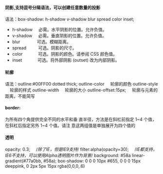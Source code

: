 #### 阴影,支持逗号分隔语法，可以创建任意数量的投影
语法：box-shadow: h-shadow v-shadow blur spread color inset;
* h-shadow     必需。水平阴影的位置。允许负值。
* v-shadow     必需。垂直阴影的位置。允许负值。
* blur              可选。模糊距离。
* spread          可选。阴影的尺寸。
* color             可选。阴影的颜色。请参阅 CSS 颜色值。
* inset             可选。将外部阴影 (outset) 改为内部阴影。

#### 轮廓
语法：outline:#00FF00 dotted thick;
outline-color     轮廓的颜色
outline-style     轮廓的样式
outline-width     轮廓的大小
outline-offset:15px;     轮廓与元素的距离，不能简写

#### border:
为所有四个角提供完全不同的水平和垂 直半径，方法是在斜杠前指定 1~4 个值，在斜杠后指定另外 1~4 个值。请注 意这两组值是单独展开为四个值的

#### 透明
opacity: 0.3;     /*除了IE，但是IE9支持*/
filter:alpha(opacity=30);     /*IE都支持，IE6不支持，可以使用Alpha透明图片作为背景*/
background: #58a linear-gradient(#77a0bb, #58a);
box-shadow: 0 0 0 10px #655, 0 0 0 15px deeppink, 0 2px 5px 15px rgba(0,0,0,.6)

